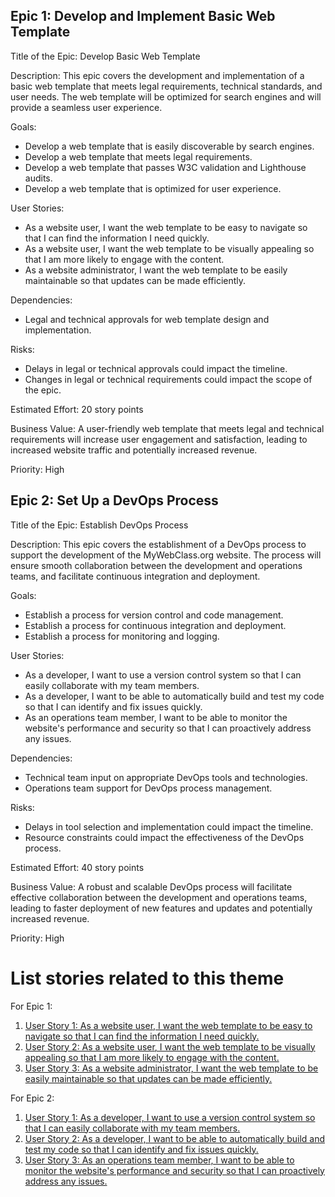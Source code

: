 ## Epic 1: Develop and Implement Basic Web Template
Title of the Epic: Develop Basic Web Template

Description: This epic covers the development and implementation of a basic web template that meets legal requirements, technical standards, and user needs. The web template will be optimized for search engines and will provide a seamless user experience.

Goals:

- Develop a web template that is easily discoverable by search engines.
- Develop a web template that meets legal requirements.
- Develop a web template that passes W3C validation and Lighthouse audits.
- Develop a web template that is optimized for user experience.

User Stories:

- As a website user, I want the web template to be easy to navigate so that I can find the information I need quickly.
- As a website user, I want the web template to be visually appealing so that I am more likely to engage with the content.
- As a website administrator, I want the web template to be easily maintainable so that updates can be made efficiently.

Dependencies:

- Legal and technical approvals for web template design and implementation.

Risks:

- Delays in legal or technical approvals could impact the timeline.
- Changes in legal or technical requirements could impact the scope of the epic.

Estimated Effort: 20 story points

Business Value: A user-friendly web template that meets legal and technical requirements will increase user engagement and satisfaction, leading to increased website traffic and potentially increased revenue.

Priority: High

## Epic 2: Set Up a DevOps Process
Title of the Epic: Establish DevOps Process

Description: This epic covers the establishment of a DevOps process to support the development of the MyWebClass.org website. The process will ensure smooth collaboration between the development and operations teams, and facilitate continuous integration and deployment.

Goals:

- Establish a process for version control and code management.
- Establish a process for continuous integration and deployment.
- Establish a process for monitoring and logging.

User Stories:

- As a developer, I want to use a version control system so that I can easily collaborate with my team members.
- As a developer, I want to be able to automatically build and test my code so that I can identify and fix issues quickly.
- As an operations team member, I want to be able to monitor the website's performance and security so that I can proactively address any issues.

Dependencies:

- Technical team input on appropriate DevOps tools and technologies.
- Operations team support for DevOps process management.

Risks:

- Delays in tool selection and implementation could impact the timeline.
- Resource constraints could impact the effectiveness of the DevOps process.

Estimated Effort: 40 story points

Business Value: A robust and scalable DevOps process will facilitate effective collaboration between the development and operations teams, leading to faster deployment of new features and updates and potentially increased revenue.

Priority: High

# List stories related to this theme
For Epic 1:
1. [User Story 1: As a website user, I want the web template to be easy to navigate so that I can find the information I need quickly.](/documentation/templates/theme/initiatives/epics/stories/story_template.md)
2. [User Story 2: As a website user, I want the web template to be visually appealing so that I am more likely to engage with the content.](/documentation/templates/theme/initiatives/epics/stories/story_template.md)
3. [User Story 3: As a website administrator, I want the web template to be easily maintainable so that updates can be made efficiently.](/documentation/templates/theme/initiatives/epics/stories/story_template.md)

For Epic 2: 
1. [User Story 1: As a developer, I want to use a version control system so that I can easily collaborate with my team members.](/documentation/templates/theme/initiatives/epics/stories/story_template.md)
2. [User Story 2: As a developer, I want to be able to automatically build and test my code so that I can identify and fix issues quickly.](/documentation/templates/theme/initiatives/epics/stories/story_template.md)
3. [User Story 3: As an operations team member, I want to be able to monitor the website's performance and security so that I can proactively address any issues.](/documentation/templates/theme/initiatives/epics/stories/story_template.md)
